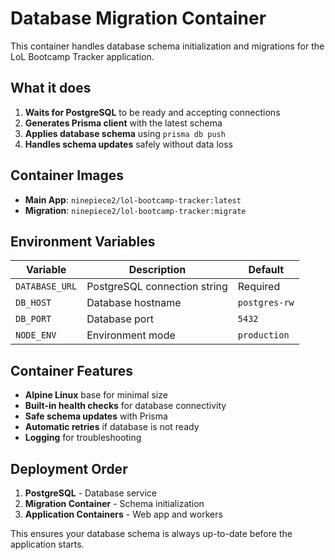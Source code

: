 # Database Migration Container

This container handles database schema initialization and migrations for the LoL Bootcamp Tracker application.

## What it does

1. **Waits for PostgreSQL** to be ready and accepting connections
2. **Generates Prisma client** with the latest schema
3. **Applies database schema** using `prisma db push`
4. **Handles schema updates** safely without data loss

## Container Images

- **Main App**: `ninepiece2/lol-bootcamp-tracker:latest`
- **Migration**: `ninepiece2/lol-bootcamp-tracker:migrate`

## Environment Variables

| Variable | Description | Default |
|----------|-------------|---------|
| `DATABASE_URL` | PostgreSQL connection string | Required |
| `DB_HOST` | Database hostname | `postgres-rw` |
| `DB_PORT` | Database port | `5432` |
| `NODE_ENV` | Environment mode | `production` |

## Container Features

- **Alpine Linux** base for minimal size
- **Built-in health checks** for database connectivity
- **Safe schema updates** with Prisma
- **Automatic retries** if database is not ready
- **Logging** for troubleshooting

## Deployment Order

1. **PostgreSQL** - Database service
2. **Migration Container** - Schema initialization  
3. **Application Containers** - Web app and workers

This ensures your database schema is always up-to-date before the application starts.